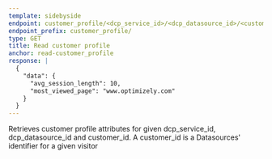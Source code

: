 ```yaml
---
template: sidebyside
endpoint: customer_profile/<dcp_service_id>/<dcp_datasource_id>/<customer_id>
endpoint_prefix: customer_profile/
type: GET
title: Read customer profile
anchor: read-customer_profile
response: |
  {
    "data": {
      "avg_session_length": 10,
      "most_viewed_page": "www.optimizely.com"
    }
  }
---
```


Retrieves customer profile attributes for given dcp_service_id, dcp_datasource_id and customer_id.
A customer_id is a Datasources' identifier for a given visitor
